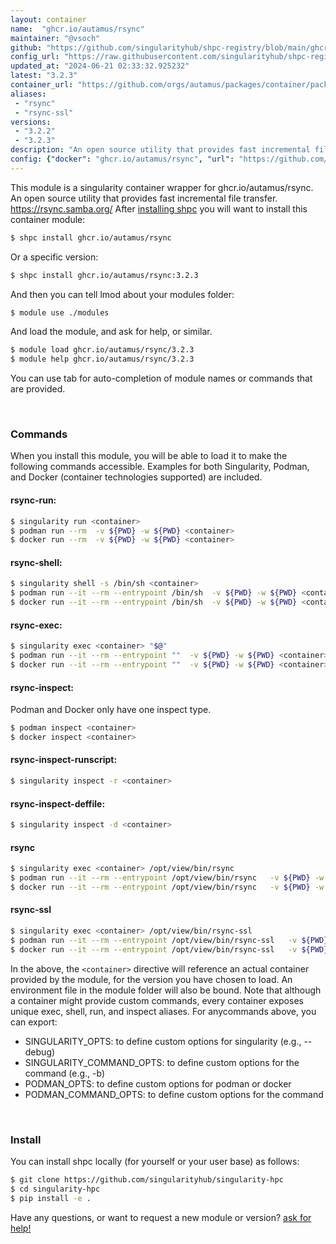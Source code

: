 ```yaml
---
layout: container
name:  "ghcr.io/autamus/rsync"
maintainer: "@vsoch"
github: "https://github.com/singularityhub/shpc-registry/blob/main/ghcr.io/autamus/rsync/container.yaml"
config_url: "https://raw.githubusercontent.com/singularityhub/shpc-registry/main/ghcr.io/autamus/rsync/container.yaml"
updated_at: "2024-06-21 02:33:32.925232"
latest: "3.2.3"
container_url: "https://github.com/orgs/autamus/packages/container/package/rsync"
aliases:
 - "rsync"
 - "rsync-ssl"
versions:
 - "3.2.2"
 - "3.2.3"
description: "An open source utility that provides fast incremental file transfer. https://rsync.samba.org/"
config: {"docker": "ghcr.io/autamus/rsync", "url": "https://github.com/orgs/autamus/packages/container/package/rsync", "maintainer": "@vsoch", "description": "An open source utility that provides fast incremental file transfer. https://rsync.samba.org/", "latest": {"3.2.3": "sha256:370c0624084a02e3d919cb17847bdad4f7b79d4258d016e3aaac0b4de49492b0"}, "tags": {"3.2.2": "sha256:99c4780710b1d844ca8998dea4c59b2d3b54c28ac206dc3ee580ca2c34f455d1", "3.2.3": "sha256:370c0624084a02e3d919cb17847bdad4f7b79d4258d016e3aaac0b4de49492b0"}, "aliases": {"rsync": "/opt/view/bin/rsync", "rsync-ssl": "/opt/view/bin/rsync-ssl"}}
---
```


This module is a singularity container wrapper for ghcr.io/autamus/rsync.
An open source utility that provides fast incremental file transfer. https://rsync.samba.org/
After [installing shpc](#install) you will want to install this container module:


```bash
$ shpc install ghcr.io/autamus/rsync
```

Or a specific version:

```bash
$ shpc install ghcr.io/autamus/rsync:3.2.3
```

And then you can tell lmod about your modules folder:

```bash
$ module use ./modules
```

And load the module, and ask for help, or similar.

```bash
$ module load ghcr.io/autamus/rsync/3.2.3
$ module help ghcr.io/autamus/rsync/3.2.3
```

You can use tab for auto-completion of module names or commands that are provided.

<br>

### Commands

When you install this module, you will be able to load it to make the following commands accessible.
Examples for both Singularity, Podman, and Docker (container technologies supported) are included.

#### rsync-run:

```bash
$ singularity run <container>
$ podman run --rm  -v ${PWD} -w ${PWD} <container>
$ docker run --rm  -v ${PWD} -w ${PWD} <container>
```

#### rsync-shell:

```bash
$ singularity shell -s /bin/sh <container>
$ podman run --it --rm --entrypoint /bin/sh  -v ${PWD} -w ${PWD} <container>
$ docker run --it --rm --entrypoint /bin/sh  -v ${PWD} -w ${PWD} <container>
```

#### rsync-exec:

```bash
$ singularity exec <container> "$@"
$ podman run --it --rm --entrypoint ""  -v ${PWD} -w ${PWD} <container> "$@"
$ docker run --it --rm --entrypoint ""  -v ${PWD} -w ${PWD} <container> "$@"
```

#### rsync-inspect:

Podman and Docker only have one inspect type.

```bash
$ podman inspect <container>
$ docker inspect <container>
```

#### rsync-inspect-runscript:

```bash
$ singularity inspect -r <container>
```

#### rsync-inspect-deffile:

```bash
$ singularity inspect -d <container>
```


#### rsync

```bash
$ singularity exec <container> /opt/view/bin/rsync
$ podman run --it --rm --entrypoint /opt/view/bin/rsync   -v ${PWD} -w ${PWD} <container> -c " $@"
$ docker run --it --rm --entrypoint /opt/view/bin/rsync   -v ${PWD} -w ${PWD} <container> -c " $@"
```


#### rsync-ssl

```bash
$ singularity exec <container> /opt/view/bin/rsync-ssl
$ podman run --it --rm --entrypoint /opt/view/bin/rsync-ssl   -v ${PWD} -w ${PWD} <container> -c " $@"
$ docker run --it --rm --entrypoint /opt/view/bin/rsync-ssl   -v ${PWD} -w ${PWD} <container> -c " $@"
```



In the above, the `<container>` directive will reference an actual container provided
by the module, for the version you have chosen to load. An environment file in the
module folder will also be bound. Note that although a container
might provide custom commands, every container exposes unique exec, shell, run, and
inspect aliases. For anycommands above, you can export:

 - SINGULARITY_OPTS: to define custom options for singularity (e.g., --debug)
 - SINGULARITY_COMMAND_OPTS: to define custom options for the command (e.g., -b)
 - PODMAN_OPTS: to define custom options for podman or docker
 - PODMAN_COMMAND_OPTS: to define custom options for the command

<br>

### Install

You can install shpc locally (for yourself or your user base) as follows:

```bash
$ git clone https://github.com/singularityhub/singularity-hpc
$ cd singularity-hpc
$ pip install -e .
```

Have any questions, or want to request a new module or version? [ask for help!](https://github.com/singularityhub/singularity-hpc/issues)